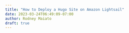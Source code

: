 ```yaml
---
title: "How to Deploy a Hugo Site on Amazon Lightsail"
date: 2023-03-24T06:49:09-07:00
author: Rodney Maiato
draft: true
---
```

